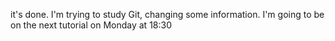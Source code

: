 it's done.
I'm trying to study Git, changing some information.
I'm going to be on the next tutorial on Monday at 18:30
